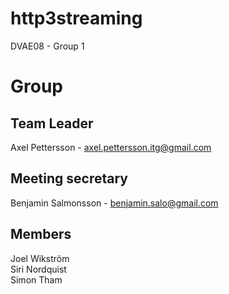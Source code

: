 # http3streaming
DVAE08 - Group 1 

# Group

## Team Leader
Axel Pettersson - axel.pettersson.itg@gmail.com

## Meeting secretary 
Benjamin Salmonsson - benjamin.salo@gmail.com

## Members
Joel Wikström <br>
Siri Nordquist <br>
Simon Tham <br>


